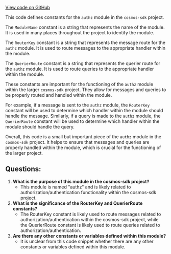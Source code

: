 [View code on GitHub](https://github.com/cosmos/cosmos-sdk.git/x/authz/keys.go)

This code defines constants for the `authz` module in the `cosmos-sdk` project. 

The `ModuleName` constant is a string that represents the name of the module. It is used in many places throughout the project to identify the module.

The `RouterKey` constant is a string that represents the message route for the `authz` module. It is used to route messages to the appropriate handler within the module.

The `QuerierRoute` constant is a string that represents the querier route for the `authz` module. It is used to route queries to the appropriate handler within the module.

These constants are important for the functioning of the `authz` module within the larger `cosmos-sdk` project. They allow for messages and queries to be properly routed and handled within the module. 

For example, if a message is sent to the `authz` module, the `RouterKey` constant will be used to determine which handler within the module should handle the message. Similarly, if a query is made to the `authz` module, the `QuerierRoute` constant will be used to determine which handler within the module should handle the query.

Overall, this code is a small but important piece of the `authz` module in the `cosmos-sdk` project. It helps to ensure that messages and queries are properly handled within the module, which is crucial for the functioning of the larger project.
## Questions: 
 1. **What is the purpose of this module in the cosmos-sdk project?** 
    - This module is named "authz" and is likely related to authorization/authentication functionality within the cosmos-sdk project.
2. **What is the significance of the RouterKey and QuerierRoute constants?**
    - The RouterKey constant is likely used to route messages related to authorization/authentication within the cosmos-sdk project, while the QuerierRoute constant is likely used to route queries related to authorization/authentication.
3. **Are there any other constants or variables defined within this module?**
    - It is unclear from this code snippet whether there are any other constants or variables defined within this module.